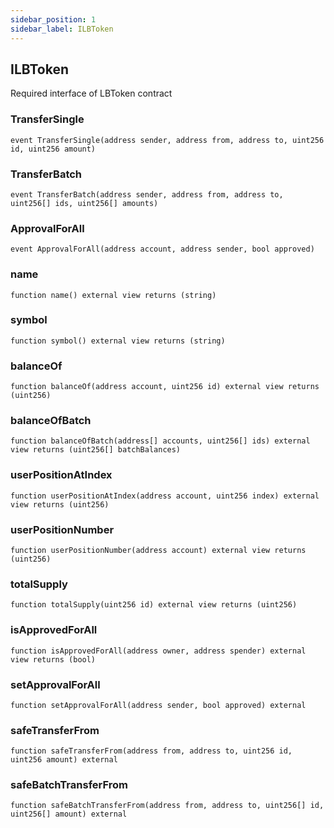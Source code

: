 ```yaml
---
sidebar_position: 1
sidebar_label: ILBToken
---
```


## ILBToken

Required interface of LBToken contract

### TransferSingle

```solidity
event TransferSingle(address sender, address from, address to, uint256 id, uint256 amount)
```

### TransferBatch

```solidity
event TransferBatch(address sender, address from, address to, uint256[] ids, uint256[] amounts)
```

### ApprovalForAll

```solidity
event ApprovalForAll(address account, address sender, bool approved)
```

### name

```solidity
function name() external view returns (string)
```

### symbol

```solidity
function symbol() external view returns (string)
```

### balanceOf

```solidity
function balanceOf(address account, uint256 id) external view returns (uint256)
```

### balanceOfBatch

```solidity
function balanceOfBatch(address[] accounts, uint256[] ids) external view returns (uint256[] batchBalances)
```

### userPositionAtIndex

```solidity
function userPositionAtIndex(address account, uint256 index) external view returns (uint256)
```

### userPositionNumber

```solidity
function userPositionNumber(address account) external view returns (uint256)
```

### totalSupply

```solidity
function totalSupply(uint256 id) external view returns (uint256)
```

### isApprovedForAll

```solidity
function isApprovedForAll(address owner, address spender) external view returns (bool)
```

### setApprovalForAll

```solidity
function setApprovalForAll(address sender, bool approved) external
```

### safeTransferFrom

```solidity
function safeTransferFrom(address from, address to, uint256 id, uint256 amount) external
```

### safeBatchTransferFrom

```solidity
function safeBatchTransferFrom(address from, address to, uint256[] id, uint256[] amount) external
```

